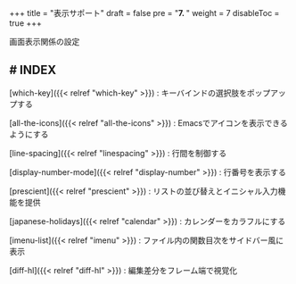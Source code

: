 +++
title = "表示サポート"
draft = false
pre = "<b>7. </b>"
weight = 7
disableToc = true
+++

画面表示関係の設定


## # INDEX

[which-key]({{< relref "which-key" >}})
: キーバインドの選択肢をポップアップする

[all-the-icons]({{< relref "all-the-icons" >}})
: Emacsでアイコンを表示できるようにする

[line-spacing]({{< relref "linespacing" >}})
: 行間を制御する

[display-number-mode]({{< relref "display-number" >}})
: 行番号を表示する

[prescient]({{< relref "prescient" >}})
: リストの並び替えとイニシャル入力機能を提供

[japanese-holidays]({{< relref "calendar" >}})
: カレンダーをカラフルにする

[imenu-list]({{< relref "imenu" >}})
: ファイル内の関数目次をサイドバー風に表示

[diff-hl]({{< relref "diff-hl" >}})
: 編集差分をフレーム端で視覚化

